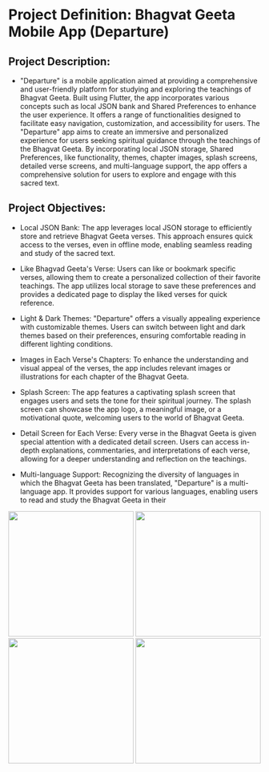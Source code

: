 # Project Definition: Bhagvat Geeta Mobile App (Departure)

##        Project Description:

- "Departure" is a mobile application aimed at providing a comprehensive and user-friendly
platform for studying and exploring the teachings of Bhagvat Geeta. Built using Flutter, the app
incorporates various concepts such as local JSON bank and Shared Preferences to enhance the
user experience. It offers a range of functionalities designed to facilitate easy navigation,
customization, and accessibility for users.
The "Departure" app aims to create an immersive and personalized experience for users seeking
spiritual guidance through the teachings of the Bhagvat Geeta. By incorporating local JSON
storage, Shared Preferences, like functionality, themes, chapter images, splash screens, detailed
verse screens, and multi-language support, the app offers a comprehensive solution for users to
explore and engage with this sacred text.

## Project Objectives:

- Local JSON Bank: The app leverages local JSON storage to efficiently store and retrieve
Bhagvat Geeta verses. This approach ensures quick access to the verses, even in offline mode,
enabling seamless reading and study of the sacred text.
- Like Bhagvad Geeta's Verse: Users can like or bookmark specific verses, allowing them to
create a personalized collection of their favorite teachings. The app utilizes local storage to save
these preferences and provides a dedicated page to display the liked verses for quick reference.
- Light & Dark Themes: "Departure" offers a visually appealing experience with customizable
themes. Users can switch between light and dark themes based on their preferences, ensuring
comfortable reading in different lighting conditions.
- Images in Each Verse's Chapters: To enhance the understanding and visual appeal of the
verses, the app includes relevant images or illustrations for each chapter of the Bhagvat Geeta.

- Splash Screen: The app features a captivating splash screen that engages users and sets the tone
for their spiritual journey. The splash screen can showcase the app logo, a meaningful image, or
a motivational quote, welcoming users to the world of Bhagvat Geeta.
- Detail Screen for Each Verse: Every verse in the Bhagvat Geeta is given special attention with
a dedicated detail screen. Users can access in-depth explanations, commentaries, and
interpretations of each verse, allowing for a deeper understanding and reflection on the
teachings.
- Multi-language Support: Recognizing the diversity of languages in which the Bhagvat Geeta
has been translated, "Departure" is a multi-language app. It provides support for various
languages, enabling users to read and study the Bhagvat Geeta in their



<img src="https://github.com/amishad7/Departure/assets/118448879/e471873e-f34f-42d8-84ad-e35dd9432871" width="250">



<img src="https://github.com/amishad7/Departure/assets/118448879/dbc41796-5f55-412c-9fa5-5265c88109de" width="250">




<img src="https://github.com/amishad7/Departure/assets/118448879/ead9433c-a37c-4539-b018-ab31738125b5" width="250">

<img src="https://github.com/amishad7/Departure/assets/118448879/ad097a11-61e4-4de2-8868-6c45a00fdc80" width="250">


